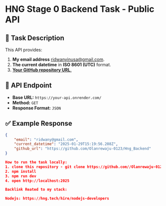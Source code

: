 # HNG Stage 0 Backend Task - Public API

## 📌 Task Description
This API provides:
1. **My email address** ridwanyinusa@gmail.com.
2. **The current datetime** in **ISO 8601 (UTC)** format.
3. [**Your GitHub repository URL**.](https://github.com/Olanrewaju-0123/Hng_Backend)

## 🚀 API Endpoint
- **Base URL:** `https://your-api.onrender.com/`
- **Method:** `GET`
- **Response Format:** `JSON`

## ✅ Example Response
```json
{
    "email": "ridwany@gmail.com",
    "current_datetime": "2025-01-29T15:19:56.208Z",
    "github_url": "https://github.com/Olanrewaju-0123/Hng_Backend"
}

How to run the task locally:
1. clone this repository - git clone https://github.com//Olanrewaju-0123/Hng_Backend.
2. npm install
3. npm run dev
4. open http://localhost:2025

Backlink Reated to my stack:

Nodejs: https://hng.tech/hire/nodejs-developers